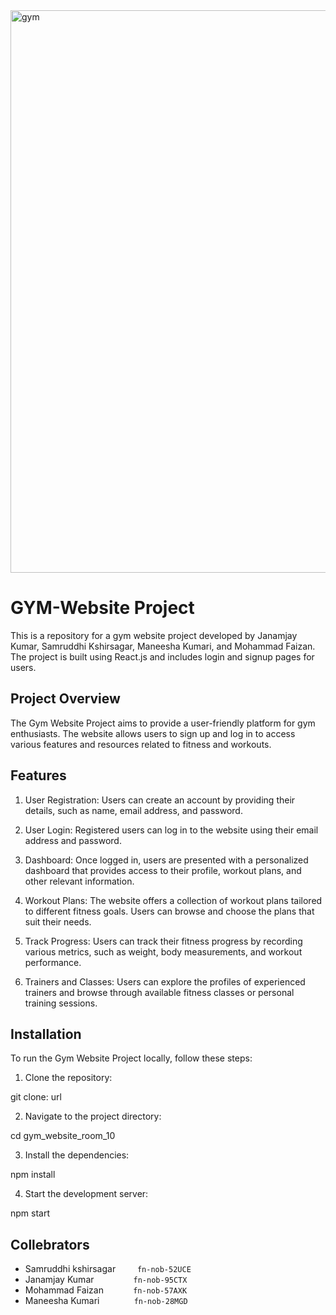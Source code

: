 <img width="900" alt="gym" src="https://github.com/Janamjay/Gym-Website-Project-Room-10/assets/95991117/d1bc2f60-16dd-4f58-9c7c-eef1b2e1983b">


# GYM-Website Project

This is a repository for a gym website project developed by Janamjay Kumar, Samruddhi Kshirsagar, Maneesha Kumari, and Mohammad Faizan. The project is built using React.js and includes login and signup pages for users.

## Project Overview

The Gym Website Project aims to provide a user-friendly platform for gym enthusiasts. The website allows users to sign up and log in to access various features and resources related to fitness and workouts.


## Features

 1. User Registration: Users can create an account by providing their details, such as name, email address, and password.

2. User Login: Registered users can log in to the website using their email address and password.

3. Dashboard: Once logged in, users are presented with a personalized dashboard that provides access to their profile, workout plans, and other relevant information.

4. Workout Plans: The website offers a collection of workout plans tailored to different fitness goals. Users can browse and choose the plans that suit their needs.

5. Track Progress: Users can track their fitness progress by recording various metrics, such as weight, body measurements, and workout performance.

6. Trainers and Classes: Users can explore the profiles of experienced trainers and browse through available fitness classes or personal training sessions.


## Installation

  To run the Gym Website Project locally, follow these steps:

1. Clone the repository:

 git clone: url

2. Navigate to the project directory:

cd gym_website_room_10

3. Install the dependencies:

npm install

4. Start the development server:

npm start 

 ## Collebrators
  - Samruddhi kshirsagar   &nbsp;&nbsp;&nbsp;&nbsp;&nbsp;    ```  fn-nob-52UCE ```
  - Janamjay Kumar &nbsp;&nbsp;&nbsp;&nbsp;&nbsp;&nbsp;&nbsp;&nbsp;&nbsp;&nbsp;&nbsp;&nbsp;&nbsp;&nbsp; ```fn-nob-95CTX```
  - Mohammad Faizan &nbsp;&nbsp;&nbsp;&nbsp;&nbsp;&nbsp;&nbsp;&nbsp;&nbsp;&nbsp; ``` fn-nob-57AXK ```
  - Maneesha Kumari &nbsp;&nbsp;&nbsp;&nbsp;&nbsp;&nbsp;&nbsp;&nbsp;&nbsp;&nbsp;&nbsp;&nbsp;&nbsp;``` fn-nob-28MGD ```
  

